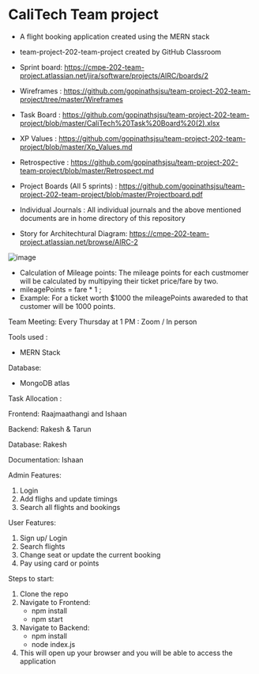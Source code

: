 # CaliTech Team project
- A flight booking application created using the MERN stack
- team-project-202-team-project created by GitHub Classroom
- Sprint board: https://cmpe-202-team-project.atlassian.net/jira/software/projects/AIRC/boards/2
- Wireframes : https://github.com/gopinathsjsu/team-project-202-team-project/tree/master/Wireframes
- Task Board : https://github.com/gopinathsjsu/team-project-202-team-project/blob/master/CaliTech%20Task%20Board%20(2).xlsx
- XP Values : https://github.com/gopinathsjsu/team-project-202-team-project/blob/master/Xp_Values.md
- Retrospective : https://github.com/gopinathsjsu/team-project-202-team-project/blob/master/Retrospect.md
- Project Boards (All 5 sprints) : https://github.com/gopinathsjsu/team-project-202-team-project/blob/master/Projectboard.pdf
- Individual Journals : All individual journals and the above mentioned documents are in home directory of this repository


- Story for Architechtural Diagram: https://cmpe-202-team-project.atlassian.net/browse/AIRC-2

![image](https://user-images.githubusercontent.com/70946588/137821414-61e3c34e-e065-4524-8d81-690a280773c3.png)

- Calculation of Mileage points: The mileage points for each custmomer will be calculated by multipying their ticket price/fare by two.
- mileagePoints = fare * 1 ; 
- Example: For a ticket worth $1000 the mileagePoints awareded to that customer will be 1000 points.


Team Meeting:
Every Thursday at 1 PM : Zoom / In person 

Tools used :
- MERN Stack

Database:
- MongoDB atlas 

Task Allocation :

Frontend: Raajmaathangi and Ishaan

Backend: Rakesh & Tarun

Database: Rakesh 

Documentation: Ishaan


Admin Features:
1) Login
2) Add flighs and update timings 
3) Search all flights and bookings

User Features:
1) Sign up/ Login 
2) Search flights 
3) Change seat or update the current booking 
4) Pay using card or points 

Steps to start:

1) Clone the repo
2) Navigate to Frontend:
    - npm install
    - npm start
3) Navigate to Backend:
    - npm install
    - node index.js
4) This will open up your browser and you will be able to access the application  
